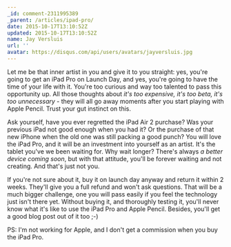 ```yaml
---
_id: comment-2311995389
_parent: /articles/ipad-pro/
date: 2015-10-17T13:10:52Z
updated: 2015-10-17T13:10:52Z
name: Jay Versluis
url: ''
avatar: https://disqus.com/api/users/avatars/jayversluis.jpg
---
```


Let me be that inner artist in you and give it to you straight: yes, you're
going to get an iPad Pro on Launch Day, and yes, you're going to have the time
of your life with it. You're too curious and way too talented to pass this
opportunity up. All those thoughts about _it's too expensive, it's too beta,
it's too unnecessary_ - they will all go away moments after you start playing
with Apple Pencil. Trust your gut instinct on this.

Ask yourself, have you ever regretted the iPad Air 2 purchase? Was your previous
iPad not good enough when you had it? Or the purchase of that new iPhone when
the old one was still packing a good punch? You will love the iPad Pro, and it
will be an investment into yourself as an artist. It's the tablet you've we been
waiting for. Why wait longer? There's always _a better device coming soon_, but
with that attitude, you'll be forever waiting and not creating. And that's just
not you.

If you're not sure about it, buy it on launch day anyway and return it within 2
weeks. They'll give you a full refund and won't ask questions. That will be a
much bigger challenge, one you will pass easily if you feel the technology just
isn't there yet. Without buying it, and thoroughly testing it, you'll never know
what it's like to use the iPad Pro and Apple Pencil. Besides, you'll get a good
blog post out of it too ;-)

PS: I'm not working for Apple, and I don't get a commission when you buy the
iPad Pro.
